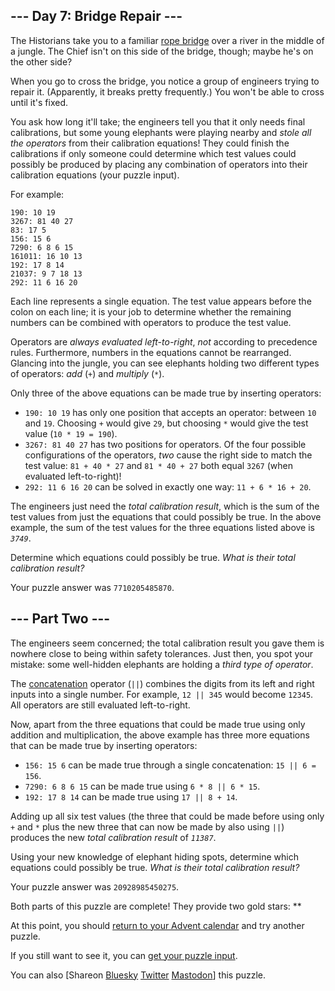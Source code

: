 <main>
<article class="day-desc"><h2>--- Day 7: Bridge Repair ---</h2><p>The Historians take you to a familiar <a href="/2022/day/9">rope bridge</a> over a river in the middle of a jungle. The Chief isn't on this side of the bridge, though; maybe he's on the other side?</p>
<p>When you go to cross the bridge, you notice a group of engineers trying to repair it. (Apparently, it breaks pretty frequently.) You won't be able to cross until it's fixed.</p>
<p>You ask how long it'll take; the engineers tell you that it only needs final calibrations, but some young elephants were playing nearby and <em>stole all the operators</em> from their calibration equations! They could finish the calibrations if only someone could determine which test values could possibly be produced by placing any combination of operators into their calibration equations (your puzzle input).</p>
<p>For example:</p>
<pre><code>190: 10 19
3267: 81 40 27
83: 17 5
156: 15 6
7290: 6 8 6 15
161011: 16 10 13
192: 17 8 14
21037: 9 7 18 13
292: 11 6 16 20
</code></pre>
<p>Each line represents a single equation. The test value appears before the colon on each line; it is your job to determine whether the remaining numbers can be combined with operators to produce the test value.</p>
<p>Operators are <em>always evaluated left-to-right</em>, <em>not</em> according to precedence rules. Furthermore, numbers in the equations cannot be rearranged. Glancing into the jungle, you can see elephants holding two different types of operators: <em>add</em> (<code>+</code>) and <em>multiply</em> (<code>*</code>).</p>
<p>Only three of the above equations can be made true by inserting operators:</p>
<ul>
<li><code>190: 10 19</code> has only one position that accepts an operator: between <code>10</code> and <code>19</code>. Choosing <code>+</code> would give <code>29</code>, but choosing <code>*</code> would give the test value (<code>10 * 19 = 190</code>).</li>
<li><code>3267: 81 40 27</code> has two positions for operators. Of the four possible configurations of the operators, <em>two</em> cause the right side to match the test value: <code>81 + 40 * 27</code> and <code>81 * 40 + 27</code> both equal <code>3267</code> (when evaluated left-to-right)!</li>
<li><code>292: 11 6 16 20</code> can be solved in exactly one way: <code>11 + 6 * 16 + 20</code>.</li>
</ul>
<p>The engineers just need the <em>total calibration result</em>, which is the sum of the test values from just the equations that could possibly be true. In the above example, the sum of the test values for the three equations listed above is <code><em>3749</em></code>.</p>
<p>Determine which equations could possibly be true. <em>What is their total calibration result?</em></p>
</article>
<p>Your puzzle answer was <code>7710205485870</code>.</p><article class="day-desc"><h2 id="part2">--- Part Two ---</h2><p>The engineers seem concerned; the total calibration result you gave them is nowhere close to being within safety tolerances. Just then, you spot your mistake: some well-hidden elephants are holding a <em>third type of operator</em>.</p>
<p>The <a href="https://en.wikipedia.org/wiki/Concatenation" target="_blank">concatenation</a> operator (<code><span title="I think you mean &quot;.&quot;.">||</span></code>) combines the digits from its left and right inputs into a single number. For example, <code>12 || 345</code> would become <code>12345</code>. All operators are still evaluated left-to-right.</p>
<p>Now, apart from the three equations that could be made true using only addition and multiplication, the above example has three more equations that can be made true by inserting operators:</p>
<ul>
<li><code>156: 15 6</code> can be made true through a single concatenation: <code>15 || 6 = 156</code>.</li>
<li><code>7290: 6 8 6 15</code> can be made true using <code>6 * 8 || 6 * 15</code>.</li>
<li><code>192: 17 8 14</code> can be made true using <code>17 || 8 + 14</code>.</li>
</ul>
<p>Adding up all six test values (the three that could be made before using only <code>+</code> and <code>*</code> plus the new three that can now be made by also using <code>||</code>) produces the new <em>total calibration result</em> of <code><em>11387</em></code>.</p>
<p>Using your new knowledge of elephant hiding spots, determine which equations could possibly be true. <em>What is their total calibration result?</em></p>
</article>
<p>Your puzzle answer was <code>20928985450275</code>.</p><p class="day-success">Both parts of this puzzle are complete! They provide two gold stars: **</p>
<p>At this point, you should <a href="/2024">return to your Advent calendar</a> and try another puzzle.</p>
<p>If you still want to see it, you can <a href="7/input" target="_blank">get your puzzle input</a>.</p>
<p>You can also <span class="share">[Share<span class="share-content">on
  <a href="https://bsky.app/intent/compose?text=I%27ve+completed+%22Bridge+Repair%22+%2D+Day+7+%2D+Advent+of+Code+2024+%23AdventOfCode+https%3A%2F%2Fadventofcode%2Ecom%2F2024%2Fday%2F7" target="_blank">Bluesky</a>
  <a href="https://twitter.com/intent/tweet?text=I%27ve+completed+%22Bridge+Repair%22+%2D+Day+7+%2D+Advent+of+Code+2024&amp;url=https%3A%2F%2Fadventofcode%2Ecom%2F2024%2Fday%2F7&amp;related=ericwastl&amp;hashtags=AdventOfCode" target="_blank">Twitter</a>
  <a href="javascript:void(0);" onclick="var ms; try{ms=localStorage.getItem('mastodon.server')}finally{} if(typeof ms!=='string')ms=''; ms=prompt('Mastodon Server?',ms); if(typeof ms==='string' && ms.length){this.href='https://'+ms+'/share?text=I%27ve+completed+%22Bridge+Repair%22+%2D+Day+7+%2D+Advent+of+Code+2024+%23AdventOfCode+https%3A%2F%2Fadventofcode%2Ecom%2F2024%2Fday%2F7';try{localStorage.setItem('mastodon.server',ms);}finally{}}else{return false;}" target="_blank">Mastodon</a
></span>]</span> this puzzle.</p>
</main>

